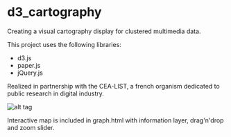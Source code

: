 # d3_cartography
Creating a visual cartography display for clustered multimedia data. 

This project uses the following libraries:
* d3.js 
* paper.js
* jQuery.js

Realized in partnership with the CEA-LIST, a french organism dedicated to public research in digital industry.

![alt tag](https://raw.github.com/Nathx/d3_cartography/master/carto.png)

Interactive map is included in graph.html with information layer, drag'n'drop and zoom slider.
